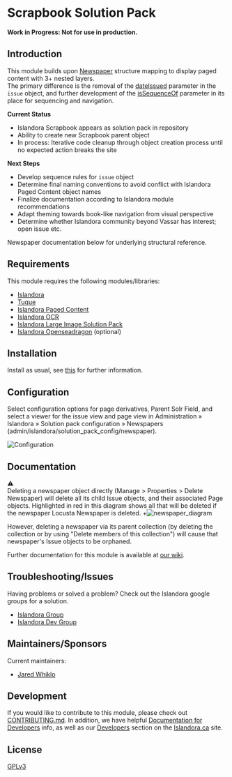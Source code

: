 # Scrapbook Solution Pack

**Work in Progress: Not for use in production.**

## Introduction

This module builds upon [Newspaper](https://github.com/Islandora/islandora_solution_pack_newspaper) structure mapping to display paged content with 3+ nested layers.  
The primary difference is the removal of the [dateIssued](http://books.xmlschemata.org/relaxng/ch19-77049.html) parameter in the `issue` object, and further development of the [isSequenceOf](http://books.xmlschemata.org/relaxng/ch19-77247.html) parameter in its place for sequencing and navigation.    

**Current Status**

* Islandora Scrapbook appears as solution pack in repository
* Ability to create new Scrapbook parent object
* In process: Iterative code cleanup through object creation process until no expected action breaks the site

**Next Steps**

* Develop sequence rules for `issue` object
* Determine final naming conventions to avoid conflict with Islandora Paged Content object names
* Finalize documentation according to Islandora module recommendations
* Adapt theming towards book-like navigation from visual perspective
* Determine whether Islandora community beyond Vassar has interest; open issue etc.

Newspaper documentation below for underlying structural reference.

## Requirements

This module requires the following modules/libraries:

* [Islandora](https://github.com/islandora/islandora)
* [Tuque](https://github.com/islandora/tuque)
* [Islandora Paged Content](https://github.com/islandora_paged_content)
* [Islandora OCR](https://github.com/Islandora/islandora_ocr)
* [Islandora Large Image Solution Pack](https://github.com/Islandora/islandora_solution_pack_large_image)
* [Islandora Openseadragon](https://github.com/islandora_openseadragon) (optional)

## Installation

Install as usual, see [this](https://drupal.org/documentation/install/modules-themes/modules-7) for further information.

## Configuration

Select configuration options for page derivatives, Parent Solr Field, and select a viewer for the issue view and page view in  Administration » Islandora » Solution pack configuration » Newspapers (admin/islandora/solution_pack_config/newspaper).


![Configuration](https://camo.githubusercontent.com/00b3d34d5927b733689ce0d1598a79c832082937/687474703a2f2f692e696d6775722e636f6d2f56764b6a6479462e706e67)

## Documentation
:warning: <br/>Deleting a newspaper object directly (Manage > Properties >  Delete Newspaper) will delete all its child Issue objects, and their associated Page objects. Highlighted in red in this diagram shows all that will be deleted if the newspaper Locusta Newspaper is deleted. 
+![newspaper_diagram](https://user-images.githubusercontent.com/2738244/30652457-6ea939e0-9df6-11e7-851b-d298ca1e631b.png)

However, deleting a newspaper via its parent collection (by deleting the collection or by using "Delete members of this collection") will cause that newspaper's Issue objects to be orphaned.

Further documentation for this module is available at [our wiki](https://wiki.duraspace.org/display/ISLANDORA/Newspaper+Solution+Pack).

## Troubleshooting/Issues

Having problems or solved a problem? Check out the Islandora google groups for a solution.

* [Islandora Group](https://groups.google.com/forum/?hl=en&fromgroups#!forum/islandora)
* [Islandora Dev Group](https://groups.google.com/forum/?hl=en&fromgroups#!forum/islandora-dev)

## Maintainers/Sponsors

Current maintainers:

* [Jared Whiklo](https://github.com/whikloj)

## Development

If you would like to contribute to this module, please check out [CONTRIBUTING.md](CONTRIBUTING.md). In addition, we have helpful [Documentation for Developers](https://github.com/Islandora/islandora/wiki#wiki-documentation-for-developers) info, as well as our [Developers](http://islandora.ca/developers) section on the [Islandora.ca](http://islandora.ca) site.

## License

[GPLv3](http://www.gnu.org/licenses/gpl-3.0.txt)

